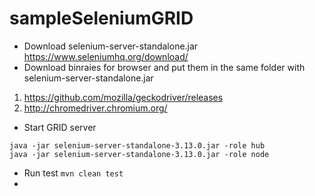 # sampleSeleniumGRID


* Download selenium-server-standalone.jar 
https://www.seleniumhq.org/download/
* Download binraies for browser and put them in the same folder with selenium-server-standalone.jar
1) https://github.com/mozilla/geckodriver/releases
2) http://chromedriver.chromium.org/
* Start GRID server
```
java -jar selenium-server-standalone-3.13.0.jar -role hub
java -jar selenium-server-standalone-3.13.0.jar -role node
```
* Run test
```mvn clean test```
*
